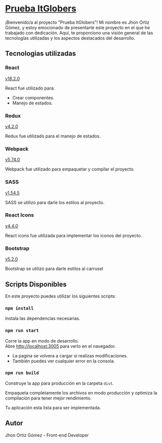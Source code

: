 # [Prueba ItGlobers](https://jhonortizgomez.github.io/prueba-itglobers/)

¡Bienvenido/a al proyecto "Prueba ItGlobers"! Mi nombre es Jhon Ortiz Gómez, y estoy emocionado de presentarte este proyecto en el que he trabajado con dedicación. Aquí, te proporciono una visión general de las tecnologías utilizadas y los aspectos destacados del desarrollo.

## Tecnologias utilizadas

### React

[v18.2.0](https://es.reactjs.org/)

React fue utilizado para:

- Crear componentes.
- Manejo de estados.

### Redux

[v4.2.0](https://redux.js.org/)

Redux fue utilizado para el manejo de estados.

### Webpack

[v5.74.0](https://webpack.js.org/)

Webpack fue utilizado para empaquetar y compilar el proyecto.

### SASS

[v1.54.5](https://sass-lang.com/)

SASS se utilizó para darle los estilos al proyecto.

### React Icons

[v4.4.0](https://react-icons.github.io/react-icons/)

React icons fue utilizada para implementar los iconos del proyecto.

### Bootstrap

[v5.2.0](https://sass-lang.com/)

Bootstrap se utilizó para darle estilos al carrusel

## Scripts Disponibles

En este proyecto puedes utilizar los siguientes scripts:

### `npm install`

Instala las dependencias necesarias.

### `npm run start`

Corre la app en modo de desarrollo.\
Abre [http://localhost:3005](http://localhost:3005) para verlo en el navegador.

- La pagina se volvera a cargar si realizas modificaciones.
- También puedes ver cualquier error en la consola.

### `npm run build`

Construye la app para producción en la carpeta `dist`.

Empaqueta completamente los archivos en modo producción y optimiza la compilación para tener mejor rendimiento.

Tu aplicación esta lista para ser implementada.

## Autor

Jhon Ortiz Gómez - Front-end Developer
